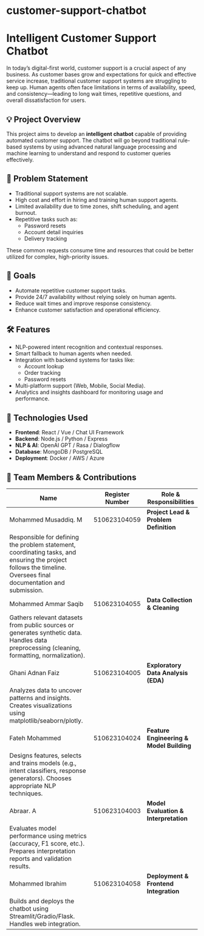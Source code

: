 # customer-support-chatbot

# Intelligent Customer Support Chatbot

In today’s digital-first world, customer support is a crucial aspect of any business. As customer bases grow and expectations for quick and effective service increase, traditional customer support systems are struggling to keep up. Human agents often face limitations in terms of availability, speed, and consistency—leading to long wait times, repetitive questions, and overall dissatisfaction for users.

## 💡 Project Overview

This project aims to develop an **intelligent chatbot** capable of providing automated customer support. The chatbot will go beyond traditional rule-based systems by using advanced natural language processing and machine learning to understand and respond to customer queries effectively.

## 🚩 Problem Statement

- Traditional support systems are not scalable.
- High cost and effort in hiring and training human support agents.
- Limited availability due to time zones, shift scheduling, and agent burnout.
- Repetitive tasks such as:
  - Password resets
  - Account detail inquiries
  - Delivery tracking

These common requests consume time and resources that could be better utilized for complex, high-priority issues.

## 🎯 Goals

- Automate repetitive customer support tasks.
- Provide 24/7 availability without relying solely on human agents.
- Reduce wait times and improve response consistency.
- Enhance customer satisfaction and operational efficiency.

## 🛠️ Features

- NLP-powered intent recognition and contextual responses.
- Smart fallback to human agents when needed.
- Integration with backend systems for tasks like:
  - Account lookup
  - Order tracking
  - Password resets
- Multi-platform support (Web, Mobile, Social Media).
- Analytics and insights dashboard for monitoring usage and performance.

## 🚀 Technologies Used

- **Frontend**: React / Vue / Chat UI Framework
- **Backend**: Node.js / Python / Express
- **NLP & AI**: OpenAI GPT / Rasa / Dialogflow
- **Database**: MongoDB / PostgreSQL
- **Deployment**: Docker / AWS / Azure

## 👥 Team Members & Contributions

| Name                         | Register Number   | Role & Responsibilities                                                                                         |
|------------------------------|-------------------|------------------------------------------------------------------------------------------------------------------|
| Mohammed Musaddiq. M         | 510623104059       | **Project Lead & Problem Definition**  
Responsible for defining the problem statement, coordinating tasks, and ensuring the project follows the timeline. Oversees final documentation and submission. |
| Mohammed Ammar Saqib         | 510623104055       | **Data Collection & Cleaning**  
Gathers relevant datasets from public sources or generates synthetic data. Handles data preprocessing (cleaning, formatting, normalization). |
| Ghani Adnan Faiz             | 510623104005       | **Exploratory Data Analysis (EDA)**  
Analyzes data to uncover patterns and insights. Creates visualizations using matplotlib/seaborn/plotly. |
| Fateh Mohammed               | 510623104024       | **Feature Engineering & Model Building**  
Designs features, selects and trains models (e.g., intent classifiers, response generators). Chooses appropriate NLP techniques. |
| Abraar. A                    | 510623104003       | **Model Evaluation & Interpretation**  
Evaluates model performance using metrics (accuracy, F1 score, etc.). Prepares interpretation reports and validation results. |
| Mohammed Ibrahim             | 510623104058       | **Deployment & Frontend Integration**  
Builds and deploys the chatbot using Streamlit/Gradio/Flask. Handles web integration. |
